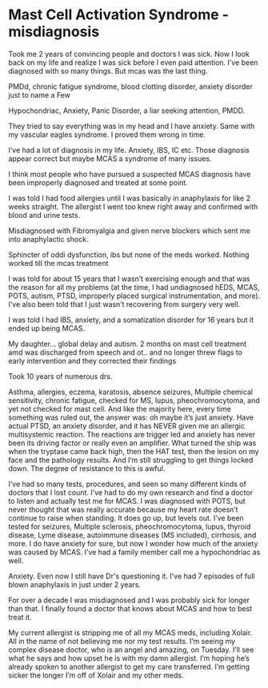 # Mast Cell Activation Syndrome - misdiagnosis

Took me 2 years of convincing people and doctors I was sick. Now I look back on my life and realize I was sick before I even paid attention. I've been diagnosed with so many things. But mcas was the last thing.

PMDd, chronic fatigue syndrome, blood clotting disorder, anxiety disorder just to name a Few

Hypochondriac, Anxiety, Panic Disorder, a liar seeking attention, PMDD.

They tried to say everything was in my head and I have anxiety. Same with my vascular eagles syndrome. I proved them wrong in time.

I’ve had a lot of diagnosis in my life. Anxiety, IBS, IC etc. Those diagnosis appear correct but maybe MCAS a syndrome of many issues. 

I think most people who have pursued a suspected MCAS diagnosis have been improperly diagnosed and treated at some point.

I was told I had food allergies until I was basically in anaphylaxis for like 2 weeks straight. The allergist I went too knew right away and confirmed with blood and urine tests.

Misdiagnosed with Fibromyalgia and given nerve blockers which sent me into anaphylactic shock.

Sphincter of oddi dysfunction, ibs but none of the meds worked. Nothing worked till the mcas treatment

I was told for about 15 years that I wasn’t exercising enough and that was the reason for all my problems (at the time, I had undiagnosed hEDS, MCAS, POTS, autism, PTSD, improperly placed surgical instrumentation, and more). I’ve also been told that I just wasn’t recovering from surgery very well.

I was told I had IBS, anxiety, and a somatization disorder for 16 years but it ended up being MCAS.

My daughter... global delay and autism. 2 months on mast cell treatment amd was discharged from speech and ot.. and no longer threw flags to early intervention and they corrected their findings

Took 10 years of numerous drs.

Asthma, allergies, eczema, karatosis, absence seizures, Multiple chemical sensitivity, chronic fatigue, checked for MS, lupus, pheochromocytoma, and yet not checked for mast cell.
And like the majority here, every time something was ruled out, the answer was: oh maybe it’s just anxiety.
Have actual PTSD, an anxiety disorder, and it has NEVER given me an allergic multisystemic reaction.
The reactions are trigger led and anxiety has never been its driving factor or really even an amplifier.
What turned the ship was when the tryptase came back high, then the HAT test, then the lesion on my face and the pathology results. And I’m still struggling to get things locked down. The degree of resistance to this is awful.

I’ve had so many tests, procedures, and seen so many different kinds of doctors that I lost count. I’ve had to do my own research and find a doctor to listen and actually test me for MCAS. I was diagnosed with POTS, but never thought that was really accurate because my heart rate doesn’t continue to raise when standing. It does go up, but levels out.
I’ve been tested for seizures, Multiple sclerosis, pheochromocytoma, lupus, thyroid disease, Lyme disease, autoimmune diseases (MS included), cirrhosis, and more. I do have anxiety for sure, but now I wonder how much of the anxiety was caused by MCAS. I’ve had a
family member call me a hypochondriac as well.

Anxiety. Even now I still have Dr's questioning it. I've had 7 episodes of full blown anaphylaxis in just under 2 years.

For over a decade I was misdiagnosed and I was probably sick for longer than that. I finally found a doctor that knows about MCAS and how to best treat it.

My current allergist is stripping me of all my MCAS meds, including Xolair. All in the name of not believing me nor my test results. I’m seeing my complex disease doctor, who is an angel and amazing, on Tuesday. I’ll see what he says and how upset he is with my damn allergist. I’m hoping he’s already spoken to another allergist to get my care transferred. I’m getting sicker the longer I’m off of Xolair and my other meds.
